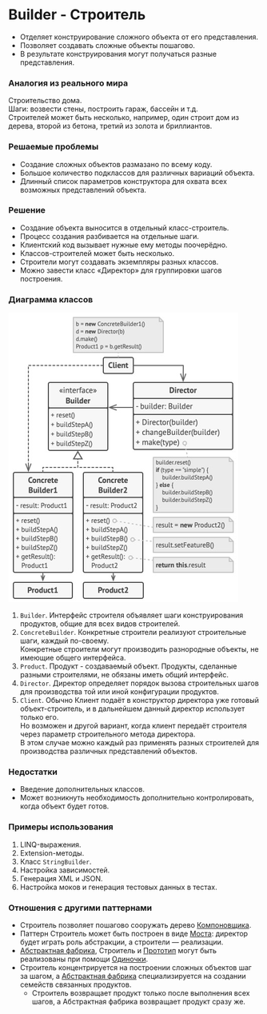 ﻿# Builder - Строитель
* Отделяет конструирование сложного объекта от его представления.
* Позволяет создавать сложные объекты пошагово.
* В результате конструирования могут получаться разные представления.

### Аналогия из реального мира
Строительство дома.  
Шаги: возвести стены, построить гараж, бассейн и т.д.  
Строителей может быть несколько, например, один строит дом из дерева, второй из бетона, третий из золота и бриллиантов. 

### Решаемые проблемы
* Создание сложных объектов размазано по всему коду.
* Большое количество подклассов для различных вариаций объекта.
* Длинный список параметров конструктора для охвата всех возможных представлений объекта.

### Решение
* Создание объекта выносится в отдельный класс-строитель.
* Процесс создания разбивается на отдельные шаги.
* Клиентский код вызывает нужные ему методы поочерёдно.
* Классов-строителей может быть несколько.
* Строители могут создавать экземпляры разных классов.
* Можно завести класс «Директор» для группировки шагов построения.

### Диаграмма классов
![Class diagram](Builder.jpg)
1. `Builder`. Интерфейс строителя объявляет шаги конструирования продуктов, общие для всех видов строителей.
2. `ConcreteBuilder`. Конкретные строители реализуют строительные шаги, каждый по-своему.  
Конкретные строители могут производить разнородные объекты, не имеющие общего интерфейса.
3. `Product`. Продукт - создаваемый объект. Продукты, сделанные разными строителями, не обязаны иметь общий интерфейс.
4. `Director`. Директор определяет порядок вызова строительных шагов для производства той или иной конфигурации продуктов.
5. `Client`. Обычно Клиент подаёт в конструктор директора уже готовый объект-строитель, и в дальнейшем данный директор использует только его.  
Но возможен и другой вариант, когда клиент передаёт строителя через параметр строительного метода директора.  
В этом случае можно каждый раз применять разных строителей для производства различных представлений объектов.

### Недостатки
* Введение дополнительных классов.
* Может возникнуть необходимость дополнительно контролировать, когда объект будет готов.

### Примеры использования
1. LINQ-выражения.
2. Extension-методы.
3. Класс `StringBuilder`.
4. Настройка зависимостей.
5. Генерация XML и JSON.
6. Настройка моков и генерация тестовых данных в тестах.

### Отношения с другими паттернами
* Строитель позволяет пошагово сооружать дерево [Компоновщика](../Composite/Composite.md).
* Паттерн Строитель может быть построен в виде [Моста](../Bridge/Bridge.md): директор будет играть роль абстракции, а строители — реализации.
* [Абстрактная фабрика](../AbstractFactory/AbstractFactory.md), Строитель и [Прототип](../Prototype/Prototype.md) могут быть реализованы при помощи [Одиночки](../Singleton/Singleton.md).
* Строитель концентрируется на построении сложных объектов шаг за шагом, а [Абстрактная фабрика](../AbstractFactory/AbstractFactory.md) специализируется на создании семейств связанных продуктов.
  * Строитель возвращает продукт только после выполнения всех шагов, а Абстрактная фабрика возвращает продукт сразу же.
